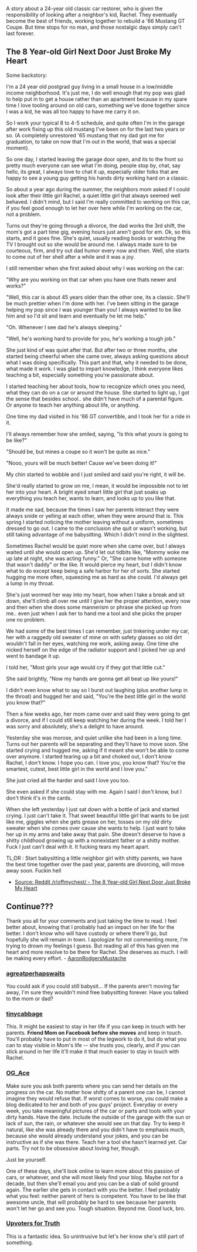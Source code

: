 A story about a 24-year old classic car restorer, who is given the responsibility of looking after a neighbor's kid, Rachel. They eventually become the best of friends, working together to rebuild a '66 Mustang GT Coupe. But time stops for no man, and those nostalgic days simply can't last forever.

## The 8 Year-old Girl Next Door Just Broke My Heart

Some backstory:

I'm a 24 year old postgrad guy living in a small house in a low/middle income neighborhood. It's just me, I do well enough that my pop was glad to help put in to get a house rather than an apartment because in my spare time I love tooling around on old cars, something we've done together since I was a kid, he was all too happy to have me carry it on.

So I work your typical 8 to 4-5 schedule, and quite often I'm in the garage after work fixing up this old mustang I've been on for the last two years or so. (A completely unrestored '65 mustang that my dad got me for graduation, to take on now that I'm out in the world, that was a special moment).

So one day, I started leaving the garage door open, and its to the front so pretty much everyone can see what I'm doing, people stop by, chat, say hello, its great, I always love to chat it up, especially older folks that are happy to see a young guy getting his hands dirty working hard on a classic.

So about a year ago during the summer, the neighbors mom asked if I could look after their little girl Rachel, a quiet little girl that always seemed well behaved. I didn't mind, but I said I'm really committed to working on this car, if you feel good enough to let her over here while I'm working on the car, not a problem.

Turns out they're going through a divorce, the dad works the 3rd shift, the mom's got a part time gig, evening hours just aren't good for em. Ok, so this starts, and it goes fine. She's quiet, usually reading books or watching the TV I brought out so she would be around me. I always made sure to be courteous, firm, and try out dad humor every now and then. Well, she starts to come out of her shell after a while and it was a joy.

I still remember when she first asked about why I was working on the car:

"Why are you working on that car when you have one thats newer and works?"

"Well, this car is about 45 years older than the other one, its a classic. She'll be much prettier when I'm done with her. I've been sitting in the garage helping my pop since I was younger than you! I always wanted to be like him and so I'd sit and learn and eventually he let me help."

"Oh. Whenever I see dad he's always sleeping."

"Well, he's working hard to provide for you, he's working a tough job."

She just kind of was quiet after that. But after two or three months, she started being cheerful when she came over, always asking questions about what I was doing specifically. This part and that, why it needed to be done, what made it work. I was glad to impart knowledge, I think everyone likes teaching a bit, especially something you're passionate about.

I started teaching her about tools, how to recognize which ones you need, what they can do on a car or around the house. She started to light up, I got the sense that besides school.. she didn't have much of a parental figure. Or anyone to teach her anything about life, or anything.

One time my dad visited in his '66 GT convertible, and I took her for a ride in it.

I'll always remember how she smiled, saying, "Is this what yours is going to be like?"

"Should be, but mines a coupe so it won't be quite as nice."

"Nooo, yours will be much better! Cause we've been doing it!"

My chin started to wobble and I just smiled and said you're right, it will be.

She'd really started to grow on me, I mean, it would be impossible not to let her into your heart. A bright eyed smart little girl that just soaks up everything you teach her, wants to learn, and looks up to you like that.

It made me sad, because the times I saw her parents interact they were always snide or yelling at each other, when they were around that is. This spring I started noticing the mother leaving without a uniform, sometimes dressed to go out. I came to the conclusion she quit or wasn't working, but still taking advantage of me babysitting. Which I didn't mind in the slightest.

Sometimes Rachel would be quiet more when she came over, but I always waited until she would open up. She'd let out tidbits like, "Mommy woke me up late at night, she was acting funny." Or, "She came home with someone that wasn't daddy" or the like. It would pierce my heart, but I didn't know what to do except keep being a safe harbor for her of sorts. She started hugging me more often, squeezing me as hard as she could. I'd always get a lump in my throat.

She's just wormed her way into my heart, how when I take a break and sit down, she'll climb all over me until I give her the proper attention, every now and then when she does some mannerism or phrase she picked up from me.. even just when I ask her to hand me a tool and she picks the proper one no problem.

We had some of the best times I can remember, just tinkering under my car, her with a raggedy old sweater of mine on with safety glasses so old dirt wouldn't fall in her eyes, watching me work, asking away. One time she nicked herself on the edge of the radiator support and I picked her up and went to bandage it up.

I told her, "Most girls your age would cry if they got that little cut."

She said brightly, "Now my hands are gonna get all beat up like yours!"

I didn't even know what to say so I burst out laughing (plus another lump in the throat) and hugged her and said, "You're the best little girl in the world you know that?"

Then a few weeks ago, her mom came over and said they were going to get a divorce, and if I could still keep watching her during the week. I told her I was sorry and absolutely, she's a delight to have around.

Yesterday she was morose, and quiet unlike she had been in a long time. Turns out her parents will be separating and they'll have to move soon. She started crying and hugged me, asking if it meant she won't be able to come over anymore. I started tearing up a bit and choked out, I don't know Rachel, I don't know. I hope you can. I love you, you know that? You're the smartest, cutest, best little girl in the world and I love you."

She just cried all the harder and said I love you too.

She even asked if she could stay with me. Again I said I don't know, but I don't think it's in the cards.

When she left yesterday I just sat down with a bottle of jack and started crying. I just can't take it. That sweet beautiful little girl that wants to be just like me, giggles when she gets grease on her, tosses on my old dirty sweater when she comes over cause she wants to help. I just want to take her up in my arms and take away that pain. She doesn't deserve to have a shitty childhood growing up with a nonexistant father or a shitty mother. Fuck I just can't deal with it. It fucking tears my heart apart.

TL;DR : Start babysitting a little neighbor girl with shitty parents, we have the best time together over the past year, parents are divorcing, will move away soon. Fuckin hell

* [Source: Reddit /r/offmychest/ - The 8 Year-old Girl Next Door Just Broke My Heart](http://www.reddit.com/r/offmychest/comments/2c6qiq/the_8_year_old_girl_next_door_just_broke_my_heart/)

## Continue???

Thank you all for your comments and just taking the time to read. I feel better about, knowing that I probably had an impact on her life for the better. I don't know who will have custody or where there'll go, but hopefully she will remain in town. I apologize for not commenting more, I'm trying to drown my feelings I guess. But reading all of this has given me heart and more resolve to be there for Rachel. She deserves as much. I will be making every effort. - [AaronRodgersMustache](http://www.reddit.com/r/offmychest/comments/2c6qiq/the_8_year_old_girl_next_door_just_broke_my_heart/cjcnnfx)

### [agreatperhapswaits](http://www.reddit.com/r/offmychest/comments/2c6qiq/the_8_year_old_girl_next_door_just_broke_my_heart/cjcsepu)

You could ask if you could still babysit... If the parents aren't moving far away, I'm sure they wouldn't mind free babysitting forever. Have you talked to the mom or dad?

### [tinycabbage](http://www.reddit.com/r/offmychest/comments/2c6qiq/the_8_year_old_girl_next_door_just_broke_my_heart/cjcty8m)

This.  It might be easiest to stay in her life if you can keep in touch with her parents.  **Friend Mom on Facebook before she moves** and keep in touch.  You'll probably have to put in most of the legwork to do it, but do what you can to stay visible in Mom's life -- she trusts you, clearly, and if you can stick around in her life it'll make it that much easier to stay in touch with Rachel.

### [OG_Ace](http://www.reddit.com/r/offmychest/comments/2c6qiq/the_8_year_old_girl_next_door_just_broke_my_heart/cjcv1a9)

Make sure you ask both parents where you can send her details on the progress on the car. No matter how shitty of a parent one can be, I cannot imagine they would refuse that. If worst comes to worse, you could make a blog dedicated to her and both of you guys' project. Everyday or every week, you take meaningful pictures of the car or parts and tools with your dirty hands. Have the date. Include the outside of the garage with the sun or lack of sun, the rain, or whatever she would see on that day. Try to keep it natural, like she was already there and you didn't have to emphasis much, because she would already understand your jokes, and you can be instructive as if she was there. Teach her a tool she hasn't learned yet. Car parts. Try not to be obsessive about loving her, though.

Just be yourself.

One of these days, she'll look online to learn more about this passion of cars, or whatever, and she will most likely find your blog. Maybe not for a decade, but then she'll email you and you can be a slab of solid ground again. The earlier she gets in contact with you the better. I feel probably what you feel: neither parent of hers is competent. You have to be like that awesome uncle, that will probably be hard to see because her parents won't let her go and see you. Tough situation. Beyond me. Good luck, bro.

### [Upvoters for Truth](http://www.reddit.com/r/offmychest/comments/2c6qiq/the_8_year_old_girl_next_door_just_broke_my_heart/cjcxcvh)

This is a fantastic idea. So unintrusive but let's her know she's still part of something.